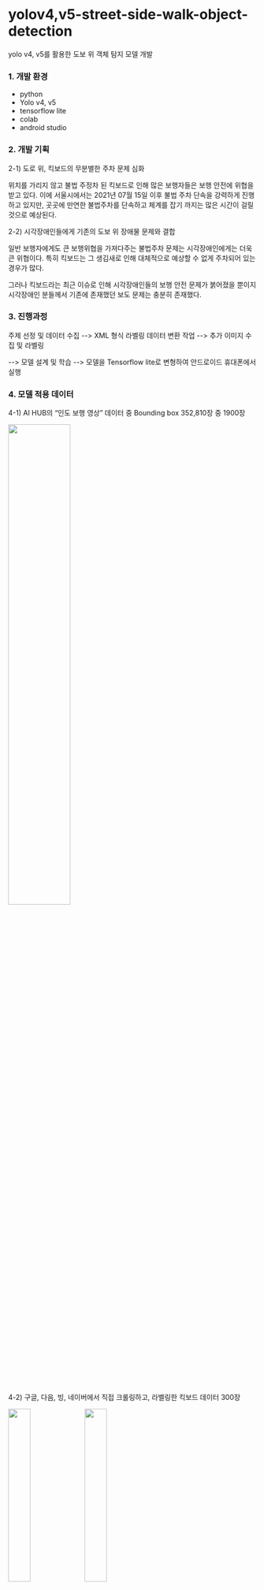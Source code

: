 # yolov4,v5-street-side-walk-object-detection
yolo v4, v5를 활용한 도보 위 객체 탐지 모델 개발

### 1. 개발 환경

- python
- Yolo v4, v5
- tensorflow lite
- colab
- android studio

### 2. 개발 기획

2-1) 도로 위, 킥보드의 무분별한 주차 문제 심화

위치를 가리지 않고 불법 주정차 된 킥보드로 인해 많은 보행자들은 보행 안전에 위협을 받고 있다. 이에 서울시에서는 2021년 07월 15일 이후 불법 주차 단속을 강력하게 진행하고 있지만, 곳곳에 만연한 불법주차를 단속하고 체계를 잡기 까지는 많은 시간이 걸릴 것으로 예상된다. 
  
2-2) 시각장애인들에게 기존의 도보 위 장애물 문제와 결합

일반 보행자에게도 큰 보행위협을 가져다주는 불법주차 문제는 시각장애인에게는 더욱 큰 위협이다. 특히 킥보드는 그 생김새로 인해 대체적으로 예상할 수 없게 주차되어 있는 경우가 많다. 

그러나 킥보드라는 최근 이슈로 인해 시각장애인들의 보행 안전 문제가 붉어졌을 뿐이지 시각장애인 분들께서 기존에 존재했던 보도 문제는 충분히 존재했다. 

### 3. 진행과정

주제 선정 및 데이터 수집 --> XML 형식 라벨링 데이터 변환 작업 --> 추가 이미지 수집 및 라벨링

--> 모델 설계 및 학습 --> 모델을 Tensorflow lite로 변형하여 안드로이드 휴대폰에서 실행


### 4. 모델 적용 데이터

4-1) AI HUB의 “인도 보행 영상” 데이터 중 Bounding box 352,810장 중 1900장

<img width="50%" src="https://user-images.githubusercontent.com/87109907/144701690-881c13d4-75f3-45d5-a30c-2a35ebc240f5.png"/>


4-2) 구글, 다음, 빙, 네이버에서 직접 크롤링하고, 라벨링한 킥보드 데이터 300장

<img width="30%" src="https://user-images.githubusercontent.com/87109907/144701699-fa0c5a96-9ea5-4973-b694-7bdd3eb1ff88.png"/>  <img width="30%" src="https://user-images.githubusercontent.com/87109907/144701702-1da6f0b1-0005-4818-9758-d45be72ac3a7.png"/>


### 5. 적용 기술

실시간 객체 탐지 모델인 YOLO(You Look Only Once) 모델을 사용하여 외부기기에 적용할것이다.

기존의 R-CNN 모델은 이미지를 여러장으로 분할 후 CNN 모델을 이용해 이미지를 
분석했지만, YOLO 모델은 이미지 전체를 한번만 보는 특징이 있다.

또한, Faster R-CNN 모델(0.5FPS)보다 FPS가 월등히 빨라(45FPS) 돌발적인 상황에 가장 
어울리는 모델이다.

### 6. 분석 결과

<img width="50%" src="https://user-images.githubusercontent.com/87109907/144701782-00b65a40-9961-40b0-a24d-0bea966d8ea0.PNG"/>

### 7. 결과 이미지 


<img width="45%" src="https://user-images.githubusercontent.com/87109907/144701800-ce81cecb-bbfc-4bdf-8e37-b728ed9dccee.png"/>

<img width="45%" src="https://user-images.githubusercontent.com/87109907/144701802-40faed93-8b1a-4db3-ab4a-7dc6558b5e17.png"/>

### 8. Tensorflow lite로 변형하여 안드로이드에서 실행한 결과이미지

<img width="45%" src="https://user-images.githubusercontent.com/87109907/149281796-2af18de7-7f50-4f3d-9ac8-788f31fad6f6.jpg"/>

<img width="45%" src="https://user-images.githubusercontent.com/87109907/149281823-cfabe976-257c-4ff2-8b8b-1e2799f9ca8d.png"/>

<img width="45%" src="https://user-images.githubusercontent.com/87109907/149281836-663fbc0d-bb07-4593-b608-98d2c71dedcd.png"/>


### 9. 보완할점

컴퓨터에서 이미지나 영상을 detect할떄는 fps가 높고 inference time이 낮아 빠르게 객체를 인식하고 성능이 좋았으나,

모델을 tensorflow lite로 변형 후 안드로이드 모바일에서 실행했을땐 인식속도가 현저히 떨어졌다.

실제로 사용하기에 사용성이 많이 떨어진다. 컴퓨터에서 인식할 수 있는만큼 모바일에서 가능한 방법을 생각해봐야 겠다.

+ 모바일에서 말고 다른 외부기기에서도 사용할 수 있도록 추가해볼 예정이다.

### 10. 참고 & 활용 자료

- yolov4
- 
https://github.com/AlexeyAB/darknet.git

- yolov5
- 
https://github.com/ultralytics/yolov5.git

- yolo to tensorflow lite
- 
https://github.com/haroonshakeel/tensorflow-yolov4-tflite





